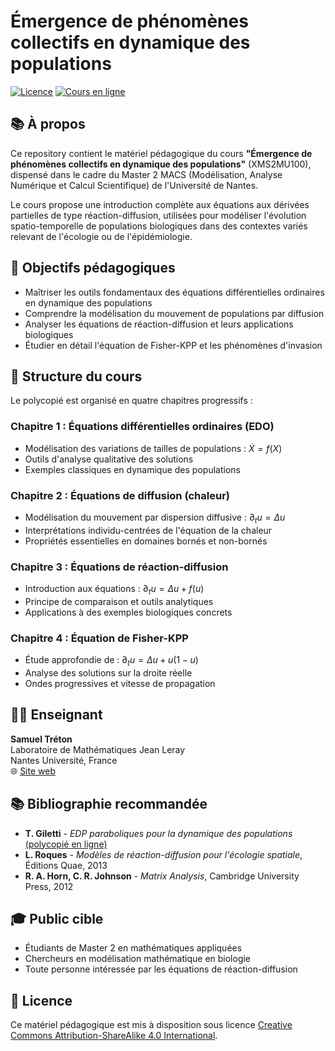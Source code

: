 # Émergence de phénomènes collectifs en dynamique des populations

[![Licence](https://img.shields.io/badge/Licence-CC%20BY--SA%204.0-blue.svg)](https://creativecommons.org/licenses/by-sa/4.0/)
[![Cours en ligne](https://img.shields.io/badge/Cours%20en%20ligne-Accéder-4c1.svg)](https://www.samueltreton.fr/enseignements/nantes/M2_modelisation/Emergence_de_phenomenes_collectifs.pdf)

## 📚 À propos

Ce repository contient le matériel pédagogique du cours **"Émergence de phénomènes collectifs en dynamique des populations"** (XMS2MU100), dispensé dans le cadre du Master 2 MACS (Modélisation, Analyse Numérique et Calcul Scientifique) de l'Université de Nantes.

Le cours propose une introduction complète aux équations aux dérivées partielles de type réaction-diffusion, utilisées pour modéliser l'évolution spatio-temporelle de populations biologiques dans des contextes variés relevant de l'écologie ou de l'épidémiologie.

## 🎯 Objectifs pédagogiques

- Maîtriser les outils fondamentaux des équations différentielles ordinaires en dynamique des populations
- Comprendre la modélisation du mouvement de populations par diffusion
- Analyser les équations de réaction-diffusion et leurs applications biologiques
- Étudier en détail l'équation de Fisher-KPP et les phénomènes d'invasion

## 📖 Structure du cours

Le polycopié est organisé en quatre chapitres progressifs :

### **Chapitre 1 : Équations différentielles ordinaires (EDO)**
- Modélisation des variations de tailles de populations : $\dot{X} = f(X)$
- Outils d'analyse qualitative des solutions
- Exemples classiques en dynamique des populations

### **Chapitre 2 : Équations de diffusion (chaleur)**
- Modélisation du mouvement par dispersion diffusive : $\partial_t u = \Delta u$
- Interprétations individu-centrées de l'équation de la chaleur
- Propriétés essentielles en domaines bornés et non-bornés

### **Chapitre 3 : Équations de réaction-diffusion**
- Introduction aux équations : $\partial_t u = \Delta u + f(u)$
- Principe de comparaison et outils analytiques
- Applications à des exemples biologiques concrets

### **Chapitre 4 : Équation de Fisher-KPP**
- Étude approfondie de : $\partial_t u = \Delta u + u(1-u)$
- Analyse des solutions sur la droite réelle
- Ondes progressives et vitesse de propagation

<!-- ## 📁 Contenu du repository

```
├── M2_modelisation_poly_cours.tex     # Document principal LaTeX
├── M2_modelisation_poly_cours.pdf     # Polycopié compilé
├── images/                            # Figures et diagrammes
│   ├── chap_1/                       # Illustrations chapitre 1
│   ├── annexe/                       # Figures annexes
│   └── DALL-E/                       # Images générées par IA
├── document_in_preparation/           # Matériel en développement
└── README.md                          # Ce fichier
``` -->


## 👨‍🏫 Enseignant

**Samuel Tréton**  
Laboratoire de Mathématiques Jean Leray  
Nantes Université, France  
🌐 [Site web](https://www.samueltreton.fr/)

## 📚 Bibliographie recommandée

- **T. Giletti** - *EDP paraboliques pour la dynamique des populations* [(polycopié en ligne)](https://tgiletti.perso.math.cnrs.fr/pdf/M2MFA_EDP%20Dyn%20Pop.pdf)
- **L. Roques** - *Modèles de réaction-diffusion pour l'écologie spatiale*, Éditions Quae, 2013
- **R. A. Horn, C. R. Johnson** - *Matrix Analysis*, Cambridge University Press, 2012

## 🎓 Public cible

- Étudiants de Master 2 en mathématiques appliquées
- Chercheurs en modélisation mathématique en biologie
- Toute personne intéressée par les équations de réaction-diffusion

## 📄 Licence

Ce matériel pédagogique est mis à disposition sous licence [Creative Commons Attribution-ShareAlike 4.0 International](https://creativecommons.org/licenses/by-sa/4.0/).